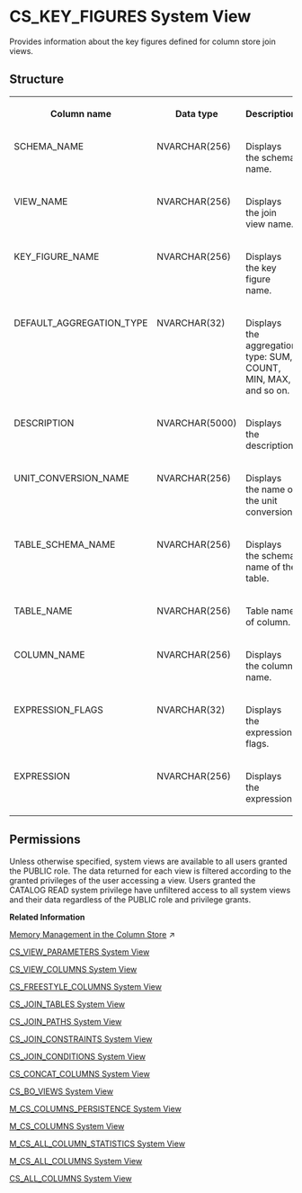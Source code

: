 <!-- loio20a0f88575191014a7d99a73dbbca9a8 -->

# CS\_KEY\_FIGURES System View

Provides information about the key figures defined for column store join views.



<a name="loio20a0f88575191014a7d99a73dbbca9a8___c_s__k_e_y__f_i_g_u_r_e_s_1struct_CS_KEY_FIGURES"/>

## Structure


<table>
<tr>
<th valign="top">

Column name

</th>
<th valign="top">

Data type

</th>
<th valign="top">

Description

</th>
</tr>
<tr>
<td valign="top">

SCHEMA\_NAME

</td>
<td valign="top">

NVARCHAR\(256\)

</td>
<td valign="top">

Displays the schema name.

</td>
</tr>
<tr>
<td valign="top">

VIEW\_NAME

</td>
<td valign="top">

NVARCHAR\(256\)

</td>
<td valign="top">

Displays the join view name.

</td>
</tr>
<tr>
<td valign="top">

KEY\_FIGURE\_NAME

</td>
<td valign="top">

NVARCHAR\(256\)

</td>
<td valign="top">

Displays the key figure name.

</td>
</tr>
<tr>
<td valign="top">

DEFAULT\_AGGREGATION\_TYPE

</td>
<td valign="top">

NVARCHAR\(32\)

</td>
<td valign="top">

Displays the aggregation type: SUM, COUNT, MIN, MAX, and so on.

</td>
</tr>
<tr>
<td valign="top">

DESCRIPTION

</td>
<td valign="top">

NVARCHAR\(5000\)

</td>
<td valign="top">

Displays the description.

</td>
</tr>
<tr>
<td valign="top">

UNIT\_CONVERSION\_NAME

</td>
<td valign="top">

NVARCHAR\(256\)

</td>
<td valign="top">

Displays the name of the unit conversion.

</td>
</tr>
<tr>
<td valign="top">

TABLE\_SCHEMA\_NAME

</td>
<td valign="top">

NVARCHAR\(256\)

</td>
<td valign="top">

Displays the schema name of the table.

</td>
</tr>
<tr>
<td valign="top">

TABLE\_NAME

</td>
<td valign="top">

NVARCHAR\(256\)

</td>
<td valign="top">

Table name of column.

</td>
</tr>
<tr>
<td valign="top">

COLUMN\_NAME

</td>
<td valign="top">

NVARCHAR\(256\)

</td>
<td valign="top">

Displays the column name.

</td>
</tr>
<tr>
<td valign="top">

EXPRESSION\_FLAGS

</td>
<td valign="top">

NVARCHAR\(32\)

</td>
<td valign="top">

Displays the expression flags.

</td>
</tr>
<tr>
<td valign="top">

EXPRESSION

</td>
<td valign="top">

NVARCHAR\(256\)

</td>
<td valign="top">

Displays the expression.

</td>
</tr>
</table>



<a name="loio20a0f88575191014a7d99a73dbbca9a8__section_q3c_ncq_bzb"/>

## Permissions

Unless otherwise specified, system views are available to all users granted the PUBLIC role. The data returned for each view is filtered according to the granted privileges of the user accessing a view. Users granted the CATALOG READ system privilege have unfiltered access to all system views and their data regardless of the PUBLIC role and privilege grants.

**Related Information**  


[Memory Management in the Column Store](https://help.sap.com/viewer/f9c5015e72e04fffa14d7d4f7267d897/2023_4_QRC/en-US/bd6e6be8bb5710149e34e14608e07b76.html "The column store is the part of the SAP HANA database that manages data organized in columns in memory. Tables created as column tables are stored here.") :arrow_upper_right:

[CS\_VIEW\_PARAMETERS System View](cs-view-parameters-system-view-3abb271.md "Provides a list of parameters of the objects in the SAP HANA database. Only calculation views are considered. The parameters of a view are parsed from the definition of the underlying scenario.")

[CS\_VIEW\_COLUMNS System View](cs-view-columns-system-view-20a1288.md "Provides information about the columns defined for column store join views.")

[CS\_FREESTYLE\_COLUMNS System View](cs-freestyle-columns-system-view-20a0065.md "Provides freestyle search columns for column store join views.")

[CS\_JOIN\_TABLES System View](cs-join-tables-system-view-20a0cc3.md "Provides information about the physical tables referred to by column store join views.")

[CS\_JOIN\_PATHS System View](cs-join-paths-system-view-20a09ec.md "Provides join paths for column store join views.")

[CS\_JOIN\_CONSTRAINTS System View](cs-join-constraints-system-view-20a06e5.md "Provides join constraints for column store join views.")

[CS\_JOIN\_CONDITIONS System View](cs-join-conditions-system-view-20a034d.md "Provides join conditions for column store join views.")

[CS\_CONCAT\_COLUMNS System View](cs-concat-columns-system-view-02fb9ca.md "Provides information on concat columns in the database.")

[CS\_BO\_VIEWS System View](cs-bo-views-system-view-209fd90.md "Provides information about business object views for column store join views.")

[M\_CS\_COLUMNS\_PERSISTENCE System View](../022-Monitoring-Views/m-cs-columns-persistence-system-view-14905bf.md "Provides column persistence information for column tables.")

[M\_CS\_COLUMNS System View](../022-Monitoring-Views/m-cs-columns-system-view-20ad197.md "Provides runtime information about columns in column tables.")

[M\_CS\_ALL\_COLUMN\_STATISTICS System View](../022-Monitoring-Views/m-cs-all-column-statistics-system-view-2cb5b77.md "Provides information on how many scans and index searches were performed on any specified columns.")

[M\_CS\_ALL\_COLUMNS System View](../022-Monitoring-Views/m-cs-all-columns-system-view-20acf4c.md "Provides runtime information for all columns in column tables, including internal column tables.")

[CS\_ALL\_COLUMNS System View](cs-all-columns-system-view-813f1ae.md "Provides information from all columns of column tables, including internal ones.")

